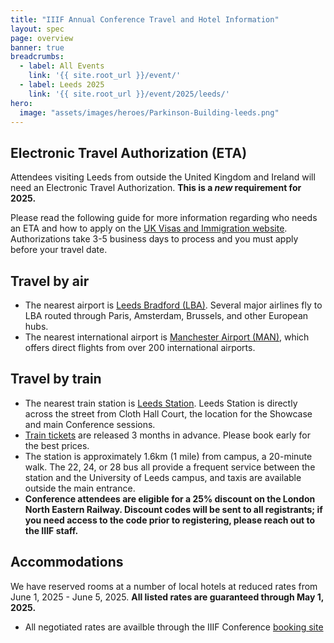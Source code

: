 ```yaml
---
title: "IIIF Annual Conference Travel and Hotel Information"
layout: spec
page: overview
banner: true 
breadcrumbs:
  - label: All Events
    link: '{{ site.root_url }}/event/'
  - label: Leeds 2025
    link: '{{ site.root_url }}/event/2025/leeds/'
hero:
  image: "assets/images/heroes/Parkinson-Building-leeds.png"
---
```


## Electronic Travel Authorization (ETA)

Attendees visiting Leeds from outside the United Kingdom and Ireland will need an Electronic Travel Authorization. **This is a *new* requirement for 2025.**

Please read the following guide for more information regarding who needs an ETA and how to apply on the [UK Visas and Immigration website](https://www.gov.uk/guidance/apply-for-an-electronic-travel-authorisation-eta). Authorizations take 3-5 business days to process and you must apply before your travel date. 

## Travel by air
* The nearest airport is [Leeds Bradford (LBA)](https://www.leedsbradfordairport.co.uk/). Several major airlines fly to LBA routed through Paris, Amsterdam, Brussels, and other European hubs.
* The nearest international airport is [Manchester Airport (MAN)](https://www.manchesterairport.co.uk/), which offers direct flights from over 200 international airports. 

## Travel by train
* The nearest train station is [Leeds Station](https://www.nationalrail.co.uk/stations/leeds/). Leeds Station is directly across the street from Cloth Hall Court, the location for the Showcase and main Conference sessions. 
* [Train tickets](https://www.thetrainline.com/) are released 3 months in advance. Please book early for the best prices. 
* The station is approximately 1.6km (1 mile) from campus, a 20-minute walk. The 22, 24, or 28 bus all provide a frequent service between the station and the University of Leeds campus, and taxis are available outside the main entrance.
* **Conference attendees are eligible for a 25% discount on the London North Eastern Railway. Discount codes will be sent to all registrants; if you need access to the code prior to registering, please reach out to the IIIF staff.**

## Accommodations

We have reserved rooms at a number of local hotels at reduced rates from June 1, 2025 - June 5, 2025. **All listed rates are guaranteed through May 1, 2025.**

* All negotiated rates are availble through the IIIF Conference [booking site](https://book.passkey.com/event/50869624/owner/9564921/home)



